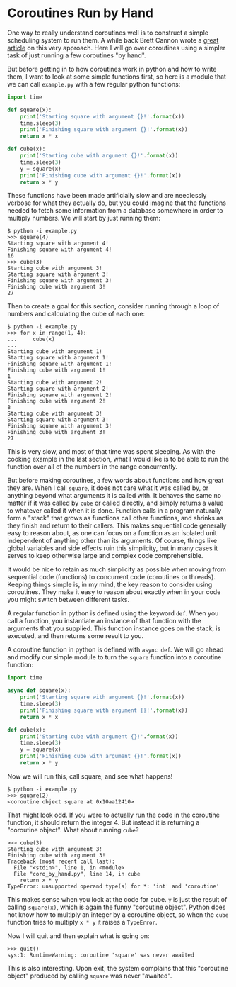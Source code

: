 # Coroutines Run by Hand

One way to really understand coroutines well is to construct a simple
scheduling system to run them. A while back Brett Cannon wrote a
[great article](https://snarky.ca/how-the-heck-does-async-await-work-in-python-3-5/)
on this very approach. Here I will go over coroutines using a simpler
task of just running a few coroutines "by hand".

But before getting in to how coroutines work in python and how to write them,
I want to look at some simple functions first, so here is a module that
we can call `example.py` with a few regular python functions:

```python
import time

def square(x):
    print('Starting square with argument {}!'.format(x))
    time.sleep(3)
    print('Finishing square with argument {}!'.format(x))
    return x * x

def cube(x):
    print('Starting cube with argument {}!'.format(x))
    time.sleep(3)
    y = square(x)
    print('Finishing cube with argument {}!'.format(x))
    return x * y
```

These functions have been made artificially slow and are needlessly verbose
for what they actually do, but you could imagine that the functions needed
to fetch some information from a database somewhere in order to multiply
numbers. We will start by just running them:

```
$ python -i example.py
>>> square(4)
Starting square with argument 4!
Finishing square with argument 4!
16
>>> cube(3)
Starting cube with argument 3!
Starting square with argument 3!
Finishing square with argument 3!
Finishing cube with argument 3!
27
```

Then to create a goal for this section, consider running through a loop of
numbers and calculating the cube of each one:

```
$ python -i example.py
>>> for x in range(1, 4):
...     cube(x)
... 
Starting cube with argument 1!
Starting square with argument 1!
Finishing square with argument 1!
Finishing cube with argument 1!
1
Starting cube with argument 2!
Starting square with argument 2!
Finishing square with argument 2!
Finishing cube with argument 2!
8
Starting cube with argument 3!
Starting square with argument 3!
Finishing square with argument 3!
Finishing cube with argument 3!
27
```

This is very slow, and most of that time was spent sleeping. As with the
cooking example in the last section, what I would like is to be able to
run the function over all of the numbers in the range concurrently.

But before making coroutines, a few words about functions and how great they
are. When I call `square`, it does not care what it was called by, or anything
beyond what arguments it is called with. It behaves the same no matter
if it was called by `cube` or called directly, and simply returns a value
to whatever called it when it is done. Function calls in a program naturally
form a "stack" that grows as functions call other functions, and shrinks as
they finish and return to their callers. This makes sequential code generally
easy to reason about, as one can focus on a function as an isolated unit
independent of anything other than its arguments. Of course, things like
global variables and side effects ruin this simplicity, but in many cases
it serves to keep otherwise large and complex code comprehensible.

It would be nice to retain as much simplicity as possible when moving
from sequential code (functions) to concurrent code (coroutines or threads).
Keeping things simple is, in my mind, the key reason to consider using
coroutines. They make it easy to reason about exactly when in your code you
might switch between different tasks.

A regular function in python is defined using the keyword `def`. When you
call a function, you instantiate an instance of that function with the
arguments that you supplied. This function instance goes on the stack, is
executed, and then returns some result to you.

A coroutine function in python is defined with `async def`. We will go ahead
and modify our simple module to turn the `square` function into a coroutine
function:


```python
import time

async def square(x):
    print('Starting square with argument {}!'.format(x))
    time.sleep(3)
    print('Finishing square with argument {}!'.format(x))
    return x * x

def cube(x):
    print('Starting cube with argument {}!'.format(x))
    time.sleep(3)
    y = square(x)
    print('Finishing cube with argument {}!'.format(x))
    return x * y
```

Now we will run this, call square, and see what happens!

```
$ python -i example.py
>>> square(2)
<coroutine object square at 0x10aa12410>
```

That might look odd. If you were to actually run the code in the coroutine
function, it should return the integer 4. But instead it is returning a
"coroutine object". What about running `cube`?

```
>>> cube(3)
Starting cube with argument 3!
Finishing cube with argument 3!
Traceback (most recent call last):
  File "<stdin>", line 1, in <module>
  File "coro_by_hand.py", line 14, in cube
    return x * y
TypeError: unsupported operand type(s) for *: 'int' and 'coroutine'
```

This makes sense when you look at the code for cube. `y` is just the result
of calling `square(x)`, which is again the funny "coroutine object".
Python does not know how to multiply an integer by a coroutine object, so
when the `cube` function tries to multiply `x * y` it raises a `TypeError`.

Now I will quit and then explain what is going on:

```
>>> quit()
sys:1: RuntimeWarning: coroutine 'square' was never awaited
```

This is also interesting. Upon exit, the system complains that this
"coroutine object" produced by calling `square` was never "awaited".

